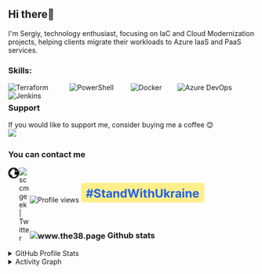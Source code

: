 ## Hi there👋

I'm Sergiy, technology enthusiast, focusing on IaC and Cloud Modernization projects, helping clients migrate their workloads to Azure IaaS and PaaS services.

### Skills: 
[<img align="left" alt="Terraform" width="125" src="https://img.shields.io/badge/Terraform-7B42BC?style=for-the-badge&logo=terraform&logoColor=white" />][terraform]
[<img align="left" alt="PowerShell" width="125" src="https://img.shields.io/badge/powershell-5391FE?style=for-the-badge&logo=powershell&logoColor=white" />][powershell]
[<img align="left" alt="Docker" width="95" src="https://img.shields.io/badge/Docker-2CA5E0?style=for-the-badge&logo=docker&logoColor=white" />][docker]
[<img align="left" alt="Azure DevOps" width="140" src="https://img.shields.io/badge/Azure_DevOps-0078D7?style=for-the-badge&logo=azure-devops&logoColor=white" />][azuredevops]
[<img align="left" alt="Jenkins" width="100" src="https://img.shields.io/badge/Jenkins-D24939?style=for-the-badge&logo=Jenkins&logoColor=white" />][jenkins]
<br/>

### Support
If you would like to support me, consider buying me a coffee 😊 <br>
<a href="https://www.buymeacoffee.com/sergiy"><img src="https://cdn.buymeacoffee.com/buttons/v2/default-yellow.png" width="125" /></a>

### You can contact me

[<img align="left" alt="www.the38.page" width="22" src="https://raw.githubusercontent.com/iconic/open-iconic/master/svg/globe.svg" />][website]
[<img align="left" alt="sccmgeek | Twitter" width="22" src="https://cdn.jsdelivr.net/npm/simple-icons@v3/icons/twitter.svg" />][twitter]<br/>

![Profile views](https://gpvc.arturio.dev/stsyg)
[![StandWithUkraine](https://raw.githubusercontent.com/vshymanskyy/StandWithUkraine/main/badges/StandWithUkraine.svg)](https://github.com/vshymanskyy/StandWithUkraine/blob/main/docs/README.md)


&nbsp;
&nbsp;
### <img align="center" alt="www.the38.page" width="22" src="https://static.wikia.nocookie.net/logopedia/images/7/7f/GitHub_logo_%28Ukraine%29.svg"> Github stats

<details> 
  <summary>GitHub Profile Stats</summary>
  <br/>
 
<a href="https://github.com/anuraghazra/github-readme-stats"><img alt="Sergiy's Top Languages" src="https://github-readme-stats.vercel.app/api/top-langs/?username=stsyg&langs_count=8&layout=compact&theme=default&hide_border=true&bg_color=fff&title_color=000&icon_color=000" height="192px"/></a><a href="https://github.com/anuraghazra/github-readme-stats"><img alt="Sergiy's Github Stats" src="https://github-readme-stats.vercel.app/api/?username=stsyg&show_icons=true&count_private=true&theme=default&hide_border=true&bg_color=fff&title_color=00E676&icon_color=00E676" height="192px"/></a>
   <br/>
</details>

<details>
  <summary>Activity Graph</summary>
  <br/>
 
<a href="https://github.com/ashutosh00710/github-readme-activity-graph"><img alt="Sergiy's Activity Graph" src="https://activity-graph.herokuapp.com/graph/?username=stsyg&bg_color=fff&color=000&line=00E676&point=000&hide_border=true" /></a>
</details>

[website]: https://www.the38.page
[twitter]: https://twitter.com/sccmgeek
[terraform]: https://www.terraform.io
[azuredevops]: https://dev.azure.com
[jenkins]: https://www.jenkins.io
[powershell]: https://docs.microsoft.com/en-us/powershell
[docker]: https://www.docker.com
